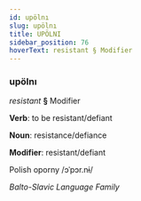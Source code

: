 ```yaml
---
id: upölnı
slug: upölnı
title: UPÖLNI
sidebar_position: 76
hoverText: resistant § Modifier
---
```


### upölnı

*resistant* **§** Modifier

**Verb**: to be resistant/defiant

**Noun**: resistance/defiance

**Modifier**: resistant/defiant

Polish oporny /ɔˈpɔr.nɨ/

*Balto-Slavic Language Family*